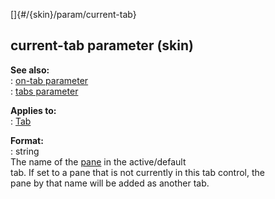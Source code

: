 []{#/{skin}/param/current-tab}    
## current-tab parameter (skin)    
**See also:**    
:   [on-tab parameter](/ref/%7Bskin%7D/param/on-tab)    
:   [tabs parameter](/ref/%7Bskin%7D/param/tabs)    
<!-- -->    
**Applies to:**    
:   [Tab](/ref/%7Bskin%7D/control/tab)    
<!-- -->    
**Format:**    
:   string    
The name of the [pane](/ref/%7Bskin%7D/control/main) in the active/default    
tab. If set to a pane that is not currently in this tab control, the    
pane by that name will be added as another tab.  